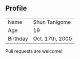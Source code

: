 
## Profile
|||
|----|----|
|Name|Shun Tanigome|
|Age|19|
|Birthday|Oct. 17th, 2000|


Pull requests are welcome!
